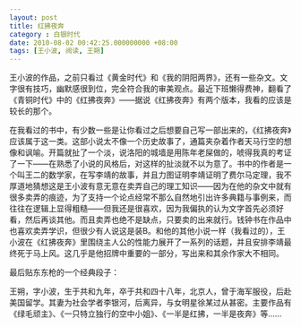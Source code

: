 ```yaml
---
layout: post 
title: 红拂夜奔 
category : 白银时代
date: 2010-08-02 00:42:25.000000000 +08:00
tags: [王小波, 阅读, 王朔]
---
```


王小波的作品，之前只看过《黄金时代》和《我的阴阳两界》，还有一些杂文。文字很有技巧，幽默感很到位，完全符合我的审美观点。最近下班懒得费神，翻看了《青铜时代》中的《红拂夜奔》——据说《红拂夜奔》有两个版本，我看的应该是较长的那个。
  
在我看过的书中，有少数一些是让你看过之后想要自己写一部出来的，《红拂夜奔》应该属于这一类。这部小说太不像一个历史故事了，通篇夹杂着作者天马行空的想像和讽喻。开篇就扯了一个淡，说洛阳的城墙是用陈年老屎做的，唬得我真的考证了一下——在熟悉了小说的风格后，对这样的扯淡就不以为意了。书中的作者是一个叫王二的数学家，在写李靖的故事，并且力图证明李靖证明了费尔马定理，我不厚道地猜想这是王小波有意无意在卖弄自己的理工知识——因为在他的杂文中就有很多卖弄的痕迹，为了支持一个论点经常不那么自然地引出许多典籍与事例来，而往往在逻辑上显得粗糙——但我还是很喜欢，因为我偏执的认为文字首先必须好看，然后再谈其他。而且卖弄也绝不是缺点，只要卖的出来就行。钱钟书在作品中也喜欢卖弄学识，但很少有人说这是装B。和他的其他小说一样（我看过的），王小波在《红拂夜奔》里围绕主人公的性能力展开了一系列的话题，并且安排李靖最终死于马上风。这几乎是他招牌中重要的一部分，写出来和其余作家大不相同。
  
最后贴东东枪的一个经典段子：
  
王朔，字小波，生于共和九年，卒于共和四十八年，北京人，曾于海军服役，后赴美国留学。其妻为社会学者李银河，后离异，与女明星徐某过从甚密。主要作品有《绿毛顽主》、《一只特立独行的空中小姐》、《一半是红拂，一半是夜奔》等…… 


